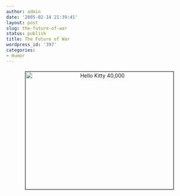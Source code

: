 ```yaml
---
author: admin
date: '2005-02-14 21:39:41'
layout: post
slug: the-future-of-war
status: publish
title: The Future of War
wordpress_id: '397'
categories:
- Humor
---
```

<p align="center"><a href="http://www.zhangzhung.net/lj/HK40K.jpg">
<img border="1" src="http://www.zhangzhung.net/lj/HK40K-smaller.jpg" width="400" height="318" alt="Hello Kitty 40,000" hspace="5" vspace="5"></a></p>
